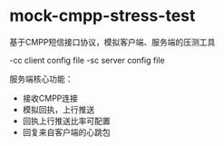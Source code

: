 # mock-cmpp-stress-test
基于CMPP短信接口协议，模拟客户端、服务端的压测工具

-cc client config file
-sc server config file

服务端核心功能：
- 接收CMPP连接
- 模拟回执，上行推送
- 回执上行推送比率可配置
- 回复来自客户端的心跳包